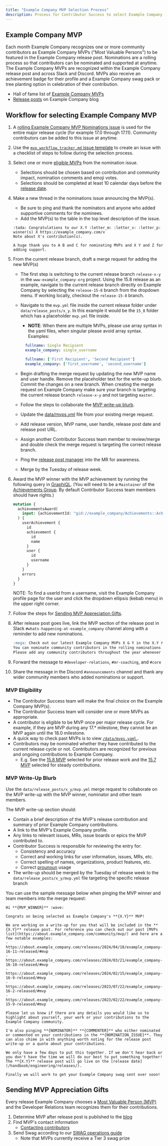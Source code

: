 ```yaml
---
title: "Example Company MVP Selection Process"
description: Process for Contributor Success to select Example Company MVPs
---
```


## Example Company MVP

Each month Example Company recognizes one or more community contributors as Example Company MVPs ("Most Valuable Persons") to be featured in the Example Company release post. Nominations are a rolling process so that contributors can be nominated and supported at anytime. The Example Company MVPs are recognized within the Example Company release post and across Slack and Discord. MVPs also receive an achievement badge for their profile and a Example Company swag pack or tree planting option in celebration of their contribution.

- Hall of fame list of [Example Company MVPs](https://about.example_company.com/community/mvp/)
- [Release posts](https://about.example_company.com/releases/categories/releases/) on Example Company blog

## Workflow for selecting Example Company MVP

1. A [rolling Example Company MVP Nominations issue](https://example_company.com/search?search=%22GitLab+MVP+Nominations%22&nav_source=navbar&project_id=39971471&group_id=65123486&scope=issues)
is used for the entire major release cycle (for example 17.0 through 17.11). Community contributors can be added to this issue at anytime.
1. Use the [`mvp_workflow_tracker.md` issue template](https://example_company.com/example_company-org/developer-relations/contributor-success/team-task/-/blob/main/.example_company/issue_templates/mvp_workflow_tracker.md?ref_type=heads) to create an issue with a checklist of steps to follow during the selection process.
1. Select one or more [eligible MVPs](/handbook/marketing/developer-relations/contributor-success/mvp-process.html#mvp-eligibility) from the nomination issue.
   - Selections should be chosen based on contribution and community impact, nomination comments and emoji votes.
   - Selections should be completed at least 10 calendar days before the [release date](https://about.example_company.com/releases/).
1. Make a new thread in the nominations issue announcing the MVP(s).
   - Be sure to ping and thank the nominators and anyone who added supportive comments for the nominees.
   - Add the MVP(s) to the table in the top level description of the issue.

   ```text
   :tada: Congratulations to our X.Y :letter_m: :letter_v: :letter_p: winner(s) X https://example_company.com/x
   Note about X's contribution(s).

   A huge thank you to A B and C for nominating MVPs and X Y and Z for adding support.
   ```

1. From the current release branch, draft a merge request for adding the new MVP(s)
   - The first step is switching to the current release branch `release-x-y` in the `www-example_company-org` project. Using the 15.8 release as an example, navigate to the current release branch directly on Example Company by selecting the `release-15-8` branch from the dropdown menu. If working locally, checkout the `release-15-8` branch.
   - Navigate to the `mvp.yml` file inside the current release folder under `data/release_posts/x_y`. In this example it would be the `15_8` folder which has a placeholder `mvp.yml` file inside.
      - **NOTE**: When there are multiple MVPs, please use array syntax in the yaml files, when singular please avoid array syntax. Examples:

      ```yaml
        fullname: Single Recipient
        example_company: single_username
      ```

      ```yaml
        fullname: ['First Recipient', 'Second Recipient']
        example_company: ['first_username', 'second_username']
      ```

   - Begin drafting the merge request by updating the new MVP name and user handle. Remove the placeholder text for the write-up blurb. Commit the changes on a new branch. When creating the merge request on Example Company make sure your branch is targeting the current release branch `release-x-y` and not targeting `master`.
   - Follow the steps to collaborate the [MVP write-up blurb](#mvp-write-up-blurb).
   - Update the [data/mvps.yml](https://example_company.com/example_company-com/www-example_company-com/-/blob/master/data/mvps.yml) file from your existing merge request.
   - Add release version, MVP name, user handle, release post date and release post URL.
   - Assign another Contributor Success team member to review/merge and double check the merge request is targeting the correct release branch.
   - Ping the [release post manager](https://example_company.com/example_company-com/www-example_company-com/-/blob/master/data/release_post_managers.yml) into the MR for awareness.
   - Merge by the Tuesday of release week.
1. Award the MVP winner with the MVP achievement by running the following query in [GraphiQL](https://example_company.com/-/graphql-explorer). (You will need to be a `Maintainer` of the [Achievements Group](https://example_company.com/example_company-org/achievements). By default Contributor Success team members should have rights.)

    ```graphql
    mutation {
      achievementsAward(
        input: {achievementId: "gid://example_company/Achievements::Achievement/53", userId: "gid://example_company/User/<user id>"}
      ) {
        userAchievement {
          id
          achievement {
            id
            name
          }
          user {
            id
            username
          }
        }
        errors
      }
    }
    ```

   NOTE: To find a userId from a username, visit the Example Company profile page for the user and click the dropdown ellipsis (kebab menu) in the upper right corner.

1. Follow the steps for [Sending MVP Appreciation Gifts](#sending-mvp-appreciation-gifts).
1. After release post goes live, link the MVP section of the release post in Slack `#whats-happening-at-example_company` channel along with a reminder to add new nominations.

   ```md
   :mega: Check out our latest Example Company MVPs X & Y in the X.Y release post!
   You can nominate community contributors in the rolling nominations issue that covers releases 17.0 through 17.11 here: https://example_company.com/example_company-org/developer-relations/contributor-success/team-task/-/issues/490
   Please add any community contributors throughout the year whenever you see a helpful contribution. Your support now will help them when they make future contributions to Example Company too!
   ```

1. Forward the message to `#developer-relations`, `#mr-coaching`, and `#core`
1. Share the message in the Discord `#announcements` channel and thank any wider community members who added nominations or support.

### MVP Eligibility

- The Contributor Success team will make the final choice on the Example Company MVP(s).
- The Contributor Success team will consider one or more MVPs as appropriate.
- A contributor is eligible to be MVP once per major release cycle. For example, if they are MVP during any 17.* milestone, they cannot be an MVP again until the 18.0 milestone.
- A quick way to check past MVPs is to view [`/data/mvps.yaml`.](https://example_company.com/example_company-com/www-example_company-com/-/blob/master/data/mvps.yml).
- Contributors may be nominated whether they have contributed to the current release cycle or not. Contributors are recognized for previous and ongoing contributions to Example Company.
  - E.g. See the [15.8 MVP](https://about.example_company.com/releases/2023/01/22/example_company-15-8-released/#mvp) selected for prior release work and the [15.7 MVP](https://about.example_company.com/releases/2022/12/22/example_company-15-7-released/#mvp) selected for steady contributions.

### MVP Write-Up Blurb

Use the `data/release_posts/x_y/mvp.yml` merge request to collaborate on the MVP write-up with the MVP winner, nominator and other team members.

The MVP write-up section should:

- Contain a brief description of the MVP's release contribution and summary of prior Example Company contributions.
- A link to the MVP's Example Company profile.
- Any links to relevant issues, MRs, issue boards or epics the MVP contributed to.
- Contributor Success is responsible for reviewing the entry for:
  - Consistency and accuracy
  - Correct and working links for user information, issues, MRs, etc.
  - Correct spelling of names, organizations, product features, etc.
  - Correct [prounoun](/handbook/people-group/pronouns/) usage
- The write-up should be merged by the Tuesday of release week to the `data/release_posts/x_y/mvp.yml` file targeting the specific release branch

You can use the sample message below when pinging the MVP winner and team members into the merge request:

```text
Hi **{MVP_WINNER}** :wave:

Congrats on being selected as Example Company's **{X.Y}** MVP!

We are working on a write-up for you that will be included in the **{X.Y}** release post. For reference you can check out our past [MVPs list](https://about.example_company.com/community/mvp/) and here are a few notable examples:
- https://about.example_company.com/releases/2024/04/18/example_company-16-11-released/#mvp
- https://about.example_company.com/releases/2024/03/21/example_company-16-10-released/#mvp
- https://about.example_company.com/releases/2024/02/15/example_company-16-9-released/#mvp
- https://about.example_company.com/releases/2023/07/22/example_company-16-2-released/#mvp
- https://about.example_company.com/releases/2023/02/22/example_company-15-9-released/#mvp

Please let us know if there are any details you would like us to highlight about yourself, your work or your contributions to the Example Company community.

I'm also pinging **{NOMINATOR}** **{COMMENTER}** who either nominated or commented on your contributions in the **{NOMINATION_ISSUE}**. They can also chime in with anything worth noting for the release post write-up or a quote about your contributions.

We only have a few days to put this together. If we don't hear back or you don't have the time we will do our best to put something together! The **{X.Y}** release post will go live on the [release date](/handbook/engineering/releases/).

Finally we will work to get your Example Company swag sent over soon!
```

## Sending MVP Appreciation Gifts

Every release Example Company chooses a [Most Valuable Person (MVP)](https://about.example_company.com/community/mvp/) and the Developer Relations team recognizes them for their contributions.

1. Determine MVP after release post is published to the [blog](https://about.example_company.com/releases/categories/releases/)
1. Find MVP's contact information
   - [Contacting contributors](/handbook/marketing/developer-relations/contributor-success/community-contributors-workflows.html#contacting-contributors)
1. Send Swag according to our [SWAG operations guide](/handbook/marketing/developer-relations/workflows-tools/swag/)
   - Note that MVPs currently receive a Tier 3 swag prize
